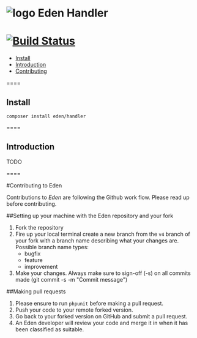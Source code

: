 ![logo](http://eden.openovate.com/assets/images/cloud-social.png) Eden Handler
====
[![Build Status](https://api.travis-ci.org/Eden-PHP/Handler.png)](https://travis-ci.org/Eden-PHP/Handler)
====

- [Install](#install)
- [Introduction](#intro)
- [Contributing](#contributing)

====

<a name="install"></a>
## Install

`composer install eden/handler`

====

<a name="intro"></a>
## Introduction

TODO

====

<a name="contributing"></a>
#Contributing to Eden

Contributions to *Eden* are following the Github work flow. Please read up before contributing.

##Setting up your machine with the Eden repository and your fork

1. Fork the repository
2. Fire up your local terminal create a new branch from the `v4` branch of your 
fork with a branch name describing what your changes are. 
 Possible branch name types:
    - bugfix
    - feature
    - improvement
3. Make your changes. Always make sure to sign-off (-s) on all commits made (git commit -s -m "Commit message")

##Making pull requests

1. Please ensure to run `phpunit` before making a pull request.
2. Push your code to your remote forked version.
3. Go back to your forked version on GitHub and submit a pull request.
4. An Eden developer will review your code and merge it in when it has been classified as suitable.